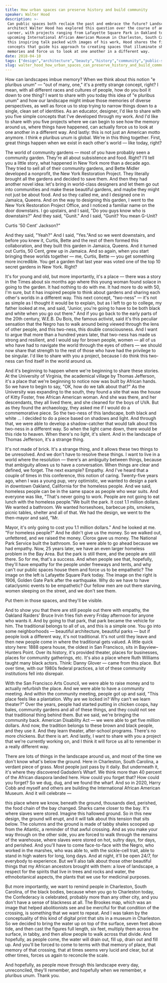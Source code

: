 ```yaml
---
title: How urban spaces can preserve history and build community
speaker: Walter Hood
description: >-
 Can public spaces both reclaim the past and embrace the future? Landscape
 architect Walter Hood has explored this question over the course of an iconic
 career, with projects ranging from Lafayette Square Park in Oakland to the
 upcoming International African American Museum in Charleston, South Carolina. In
 this inspiring talk packed with images of his work, Hood shares the five simple
 concepts that guide his approach to creating spaces that illuminate shared
 memories and force us to look at one another in a different way.
date: 2018-04-10
tags: ["design","architecture","beauty","history","community","public-spaces","society","identity","social-change"]
slug: walter_hood_how_urban_spaces_can_preserve_history_and_build_community
---
```


How can landscapes imbue memory? When we think about this notion "e pluribus unum" — "out
of many, one," it's a pretty strange concept, right? I mean, with all different races and
cultures of people, how do you boil it down to one thing? I want to share with you today
this idea of "e pluribus unum" and how our landscape might imbue those memories of diverse
perspectives, as well as force us to stop trying to narrow things down to a single, clean
set of identities. As an educator, designer, I'd like to share with you five simple
concepts that I've developed through my work. And I'd like to share with you five projects
where we can begin to see how the memory around us, where things have happened, can
actually force us to look at one another in a different way. And lastly: this is not just
an American motto anymore. I think e pluribus unum is global. We're in this thing
together. First, great things happen when we exist in each other's world — like today,
right?

The world of community gardens — most of you have probably seen a community garden.
They're all about subsistence and food. Right? I'll tell you a little story, what happened
in New York more than a decade ago. They tried to sell all of their community gardens, and
Bette Midler developed a nonprofit, the New York Restoration Project. They literally
brought all the gardens and decided to save them. And then they had another novel idea:
let's bring in world-class designers and let them go out into communities and make these
beautiful gardens, and maybe they might not just be about food. And so they called me, and
I designed one in Jamaica, Queens. And on the way to designing this garden, I went to the
New York Restoration Project Office, and I noticed a familiar name on the door downstairs.
I go upstairs, and I said, "Do you guys know who is downstairs?" And they said, "Gunit."
And I said, "Gunit? You mean G-Unit?

Curtis '50 Cent' Jackson?"

And they said, "Yeah?" And I said, "Yes."And so we went downstairs, and before you knew
it, Curtis, Bette and the rest of them formed this collaboration, and they built this
garden in Jamaica, Queens. And it turned out Curtis, 50 Cent, grew up in Jamaica. And so
again, when you start bringing these worlds together — me, Curtis, Bette — you get
something more incredible. You get a garden that last year was voted one of the top 10
secret gardens in New York. Right?

It's for young and old, but more importantly, it's a place — there was a story in the
Times about six months ago where this young woman found solace in going to the garden. It
had nothing to do with me. It had more to do with 50, I'm sure, but it has inspired people
to think about gardens and sharing each other's worlds in a different way. This next
concept, "two-ness" — it's not as simple as I thought it would be to explain, but as I
left to go to college, my father looked at me, and said, "Junior, you're going to have to
be both black and white when you go out there." And if you go back to the early parts of
the 20th century, W.E.B. Du Bois, the famous activist, said it's this peculiar sensation
that the Negro has to walk around being viewed through the lens of other people, and this
two-ness, this double consciousness. And I want to argue that more than a hundred years
later, that two-ness has made us strong and resilient, and I would say for brown people,
women — all of us who have had to navigate the world through the eyes of others — we
should now share that strength to the rest of those who have had the privilege to be
singular. I'd like to share with you a project, because I do think this two-ness can find
itself in the world around us.

And it's beginning to happen where we're beginning to share these stories. At the
University of Virginia, the academical village by Thomas Jefferson, it's a place that
we're beginning to notice now was built by African hands. So we have to begin to say, "OK,
how do we talk about that?" As the University was expanding to the south, they found a
site that was the house of Kitty Foster, free African American woman. And she was there,
and her descendants, they all lived there, and she cleaned for the boys of UVA. But as
they found the archaeology, they asked me if I would do a commemorative piece. So the
two-ness of this landscape, both black and white ... I decided to do a piece based on
shadows and light. And through that, we were able to develop a shadow-catcher that would
talk about this two-ness in a different way. So when the light came down, there would be
this ride to heaven. When there's no light, it's silent. And in the landscape of Thomas
Jefferson, it's a strange thing.

It's not made of brick. It's a strange thing, and it allows these two things to be
unresolved. And we don't have to resolve these things. I want to live in a world where the
resolution — there's an ambiguity between things, because that ambiguity allows us to have
a conversation. When things are clear and defined, we forget. The next example? Empathy.
And I've heard that a couple of times in this conference, this notion of caring.
Twenty-five years ago, when I was a young pup, very optimistic, we wanted to design a park
in downtown Oakland, California for the homeless people. And we said, homeless people can
be in the same space as people who wear suits. And everyone was like, "That's never going
to work. People are not going to eat lunch with the homeless people."We built the park. It
cost 1.1 million dollars. We wanted a bathroom. We wanted horseshoes, barbecue pits,
smokers, picnic tables, shelter and all of that. We had the design, we went to the
then-mayor and said, "Mr.

Mayor, it's only going to cost you 1.1 million dollars." And he looked at me. "For
homeless people?" And he didn't give us the money. So we walked out, unfettered, and we
raised the money. Clorox gave us money. The National Park Service built the bathroom. So
we were able to go ahead because we had empathy. Now, 25 years later, we have an even
larger homeless problem in the Bay Area. But the park is still there, and the people are
still there. So for me, that's a success. And when people see that, hopefully, they'll
have empathy for the people under freeways and tents, and why can't our public spaces
house them and force us to be empathetic? The image on the left is Lafayette Square Park
today. The image on the right is 1906, Golden Gate Park after the earthquake. Why do we
have to have cataclysmic events to be empathetic? Our fellow men are out there starving,
women sleeping on the street, and we don't see them.

Put them in those spaces, and they'll be visible.

And to show you that there are still people out there with empathy, the Oakland Raiders'
Bruce Irvin fries fish every Friday afternoon for anyone who wants it. And by going to
that park, that park became the vehicle for him. The traditional belongs to all of us, and
this is a simple one. You go into some neighborhoods — beautiful architecture, beautiful
parks — but if people look a different way, it's not traditional. It's not until they
leave and then new people come in where the traditional gets valued. A little quick story
here: 1888 opera house, the oldest in San Francisco, sits in Bayview–Hunters Point. Over
its history, it's provided theater, places for businesses, places for community
gatherings, etc. It's also a place where Ruth Williams taught many black actors. Think:
Danny Glover — came from this place. But over time, with our 1980s federal practices, a
lot of these community institutions fell into disrepair.

With the San Francisco Arts Council, we were able to raise money and to actually refurbish
the place. And we were able to have a community meeting. And within the community meeting,
people got up and said, "This place feels like a plantation. Why are we locked in? Why
can't we learn theater?" Over the years, people had started putting in chicken coops, hay
bales, community gardens and all of these things, and they could not see that traditional
thing behind them. But we said, we're bringing the community back. American Disability Act
— we were able to get five million dollars. And now, the tradition belongs to these brown
and black people, and they use it. And they learn theater, after-school programs. There's
no more chickens. But there is art. And lastly, I want to share with you a project that
we're currently working on, and I think it will force us all to remember in a really
different way.

There are lots of things in the landscape around us, and most of the time we don't know
what's below the ground. Here in Charleston, South Carolina, a verdant piece of grass.
Most people just pass by it daily. But underneath it, it's where they discovered Gadsden’s
Wharf. We think more than 40 percent of the African diaspora landed here. How could you
forget that? How could you forget? So we dug, dug, and we found the wharf. And so in 2020,
Harry Cobb and myself and others are building the International African American Museum.
And it will celebrate —

this place where we know, beneath the ground, thousands died, perished, the food chain of
the bay changed. Sharks came closer to the bay. It's where slaves were stored. Imagine
this hallowed ground. So in this new design, the ground will erupt, and it will talk about
this tension that sits below. The columns and the ground is made of tabby shales scooped
up from the Atlantic, a reminder of that awful crossing. And as you make your way through
on the other side, you are forced to walk through the remains of the warehouse, where
slaves were stored on hot, sultry days, for days, and perished. And you'll have to come
face-to-face with the Negro, who worked in the marshes, who was able to, with the
sickle-cell trait, able to stand in high waters for long, long days. And at night, it'll
be open 24/7, for everybody to experience. But we'll also talk about those other beautiful
things that my African ancestors brought with them: a love of landscape, a respect for the
spirits that live in trees and rocks and water, the ethnobotanical aspects, the plants
that we use for medicinal purposes.

But more importantly, we want to remind people in Charleston, South Carolina, of the black
bodies, because when you go to Charleston today, the Confederacy is celebrated, probably
more than any other city, and you don't have a sense of blackness at all. The Brookes map,
which was an image that helped abolitionists see and be merciful for that condition of the
crossing, is something that we want to repeat. And I was taken by the conceptuality of
this kind of digital print that sits in a museum in Charleston. So we decided to bring the
water up on top of the surface, seven feet above tide, and then cast the figures full
length, six feet, multiply them across the surface, in tabby, and then allow people to
walk across that divide. And hopefully, as people come, the water will drain out, fill up,
drain out and fill up. And you'll be forced to come to terms with that memory of place,
that memory of that crossing, that at times seems very lucid and clear, but at other
times, forces us again to reconcile the scale.

And hopefully, as people move through this landscape every day, unreconciled, they'll
remember, and hopefully when we remember, e pluribus unum. Thank you.

<!--
ad_duration=3.33
comment_count=7
event="TED2018"
external_start_time=0
intro_duration=11.82
is_subtitle_required="False"
is_talk_featured="True"
language="en"
language_swap="False"
native_language="en"
number_of_related_talks=6
number_of_speakers=1
number_of_subtitled_videos=14
number_of_tags=9
number_of_talk_download_languages=14
number_of_talk_more_resources=0
number_of_talk_recommendations=0
number_of_talks_take_actions=0
post_ad_duration=0.83
published_timestamp="2018-08-17 14:53:24"
recording_date="2018-04-10"
speaker_description="Creative director"
speaker_is_published=1
speaker_name="Walter Hood"
talk_name="How urban spaces can preserve history and build community"
talks_tags=["design","architecture","beauty","history","community","public-spaces","society","identity","social-change"]
url_audio="https://download.ted.com/talks/WalterHood_2018.mp3?apikey=acme-roadrunner"
url_photo_speaker="https://pe.tedcdn.com/images/ted/fafc482825474ddd4746439f21f2915cf48fd401_254x191.jpg"
url_photo_talk="https://s3.amazonaws.com/talkstar-photos/uploads/f6eee0fd-27d8-4004-82e2-d027d68f8345/WalterHood_2018-embed.jpg"
url_webpage="https://www.ted.com/talks/walter_hood_how_urban_spaces_can_preserve_history_and_build_community"
video_type_name="TED Stage Talk"
-->